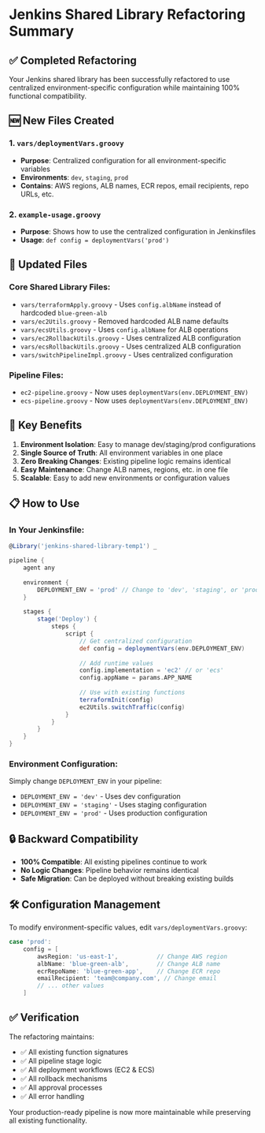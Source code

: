 # Jenkins Shared Library Refactoring Summary

## ✅ Completed Refactoring

Your Jenkins shared library has been successfully refactored to use centralized environment-specific configuration while maintaining 100% functional compatibility.

## 🆕 New Files Created

### 1. `vars/deploymentVars.groovy`
- **Purpose**: Centralized configuration for all environment-specific variables
- **Environments**: `dev`, `staging`, `prod`
- **Contains**: AWS regions, ALB names, ECR repos, email recipients, repo URLs, etc.

### 2. `example-usage.groovy`
- **Purpose**: Shows how to use the centralized configuration in Jenkinsfiles
- **Usage**: `def config = deploymentVars('prod')`

## 🔧 Updated Files

### Core Shared Library Files:
- `vars/terraformApply.groovy` - Uses `config.albName` instead of hardcoded `blue-green-alb`
- `vars/ec2Utils.groovy` - Removed hardcoded ALB name defaults
- `vars/ecsUtils.groovy` - Uses `config.albName` for ALB operations
- `vars/ec2RollbackUtils.groovy` - Uses centralized ALB configuration
- `vars/ecsRollbackUtils.groovy` - Uses centralized ALB configuration
- `vars/switchPipelineImpl.groovy` - Uses centralized configuration

### Pipeline Files:
- `ec2-pipeline.groovy` - Now uses `deploymentVars(env.DEPLOYMENT_ENV)`
- `ecs-pipeline.groovy` - Now uses `deploymentVars(env.DEPLOYMENT_ENV)`

## 🎯 Key Benefits

1. **Environment Isolation**: Easy to manage dev/staging/prod configurations
2. **Single Source of Truth**: All environment variables in one place
3. **Zero Breaking Changes**: Existing pipeline logic remains identical
4. **Easy Maintenance**: Change ALB names, regions, etc. in one file
5. **Scalable**: Easy to add new environments or configuration values

## 📋 How to Use

### In Your Jenkinsfile:
```groovy
@Library('jenkins-shared-library-temp1') _

pipeline {
    agent any
    
    environment {
        DEPLOYMENT_ENV = 'prod' // Change to 'dev', 'staging', or 'prod'
    }
    
    stages {
        stage('Deploy') {
            steps {
                script {
                    // Get centralized configuration
                    def config = deploymentVars(env.DEPLOYMENT_ENV)
                    
                    // Add runtime values
                    config.implementation = 'ec2' // or 'ecs'
                    config.appName = params.APP_NAME
                    
                    // Use with existing functions
                    terraformInit(config)
                    ec2Utils.switchTraffic(config)
                }
            }
        }
    }
}
```

### Environment Configuration:
Simply change `DEPLOYMENT_ENV` in your pipeline:
- `DEPLOYMENT_ENV = 'dev'` - Uses dev configuration
- `DEPLOYMENT_ENV = 'staging'` - Uses staging configuration  
- `DEPLOYMENT_ENV = 'prod'` - Uses production configuration

## 🔒 Backward Compatibility

- **100% Compatible**: All existing pipelines continue to work
- **No Logic Changes**: Pipeline behavior remains identical
- **Safe Migration**: Can be deployed without breaking existing builds

## 🛠️ Configuration Management

To modify environment-specific values, edit `vars/deploymentVars.groovy`:

```groovy
case 'prod':
    config = [
        awsRegion: 'us-east-1',           // Change AWS region
        albName: 'blue-green-alb',        // Change ALB name
        ecrRepoName: 'blue-green-app',    // Change ECR repo
        emailRecipient: 'team@company.com', // Change email
        // ... other values
    ]
```

## ✅ Verification

The refactoring maintains:
- ✅ All existing function signatures
- ✅ All pipeline stage logic
- ✅ All deployment workflows (EC2 & ECS)
- ✅ All rollback mechanisms
- ✅ All approval processes
- ✅ All error handling

Your production-ready pipeline is now more maintainable while preserving all existing functionality.